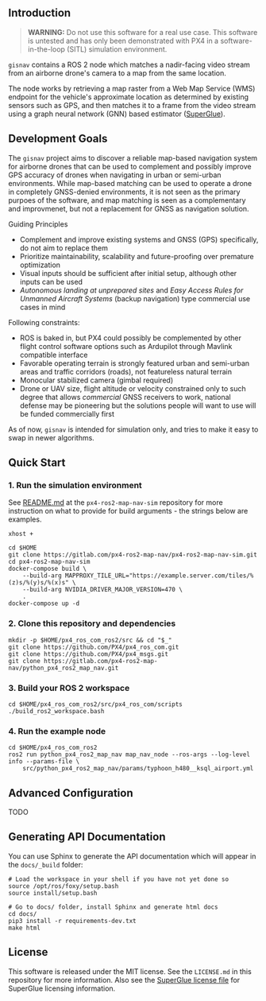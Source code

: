 ## Introduction
> **WARNING:** Do not use this software for a real use case. This software is untested and has only been demonstrated
> with PX4 in a software-in-the-loop (SITL) simulation environment.

`gisnav` contains a ROS 2 node which matches a nadir-facing video stream from an airborne drone's
camera to a map from the same location.

The node works by retrieving a map raster from a Web Map Service (WMS) endpoint for the vehicle's approximate
location as determined by existing sensors such as GPS, and then matches it to a frame from the video stream using a
graph neural network (GNN) based estimator ([SuperGlue](https://github.com/magicleap/SuperGluePretrainedNetwork)).

## Development Goals
The `gisnav` project aims to discover a reliable map-based navigation system for airborne drones that can be used 
to complement and possibly improve GPS accuracy of drones when navigating in urban or semi-urban environments. While 
map-based matching can be used to operate a drone in completely GNSS-denied environments, it is not seen as the primary
purpoes of the software, and map matching is seen as a complementary and improvmenet, but not a replacement for GNSS as
navigation solution.

Guiding Principles

* Complement and improve existing systems and GNSS (GPS) specifically, do not aim to replace them
* Prioritize maintainability, scalability and future-proofing over premature optimization
* Visual inputs should be sufficient after initial setup, although other inputs can be used
* *Autonomous landing at unprepared sites* and *Easy Access Rules for Unmanned Aircraft Systems* (backup navigation) type commercial use cases in mind

Following constraints:
* ROS is baked in, but PX4 could possibly be complemented by other flight control software options such as Ardupilot through Mavlink compatible interface
* Favorable operating terrain is strongly featured urban and semi-urban areas and traffic corridors (roads), not featureless natural terrain
* Monocular stabilized camera (gimbal required)
* Drone or UAV size, flight altitude or velocity constrained only to such degree that allows *commercial* GNSS receivers to work, national defense may be pioneering but the solutions people will want to use will be funded commercially first

As of now, `gisnav` is intended for simulation only, and tries to make it easy to swap in newer algorithms.

## Quick Start
### 1. Run the simulation environment
See [README.md](https://gitlab.com/px4-ros2-map-nav/px4-ros2-map-nav-sim.git) at the `px4-ros2-map-nav-sim` repository
for more instruction on what to provide for build arguments - the strings below are examples.
```
xhost +

cd $HOME
git clone https://gitlab.com/px4-ros2-map-nav/px4-ros2-map-nav-sim.git
cd px4-ros2-map-nav-sim
docker-compose build \
    --build-arg MAPPROXY_TILE_URL="https://example.server.com/tiles/%(z)s/%(y)s/%(x)s" \
    --build-arg NVIDIA_DRIVER_MAJOR_VERSION=470 \
    .
docker-compose up -d
```
### 2. Clone this repository and dependencies
```
mkdir -p $HOME/px4_ros_com_ros2/src && cd "$_"
git clone https://github.com/PX4/px4_ros_com.git
git clone https://github.com/PX4/px4_msgs.git
git clone https://gitlab.com/px4-ros2-map-nav/python_px4_ros2_map_nav.git
```

### 3. Build your ROS 2 workspace
```
cd $HOME/px4_ros_com_ros2/src/px4_ros_com/scripts
./build_ros2_workspace.bash
```

### 4. Run the example node
```
cd $HOME/px4_ros_com_ros2
ros2 run python_px4_ros2_map_nav map_nav_node --ros-args --log-level info --params-file \
    src/python_px4_ros2_map_nav/params/typhoon_h480__ksql_airport.yml
```

## Advanced Configuration
TODO

## Generating API Documentation
You can use Sphinx to generate the API documentation which will appear in the `docs/_build` folder:
```
# Load the workspace in your shell if you have not yet done so
source /opt/ros/foxy/setup.bash
source install/setup.bash

# Go to docs/ folder, install Sphinx and generate html docs
cd docs/
pip3 install -r requirements-dev.txt
make html
```

## License
This software is released under the MIT license. See the `LICENSE.md` in this repository for more information. Also see
the [SuperGlue license file](https://github.com/magicleap/SuperGluePretrainedNetwork/blob/master/LICENSE) for SuperGlue
licensing information.